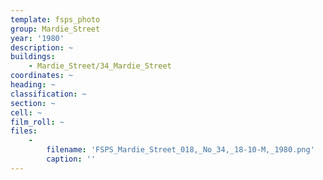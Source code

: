 ```yaml
---
template: fsps_photo
group: Mardie_Street
year: '1980'
description: ~
buildings:
    - Mardie_Street/34_Mardie_Street
coordinates: ~
heading: ~
classification: ~
section: ~
cell: ~
film_roll: ~
files:
    -
        filename: 'FSPS_Mardie_Street_018,_No_34,_18-10-M,_1980.png'
        caption: ''
---
```

